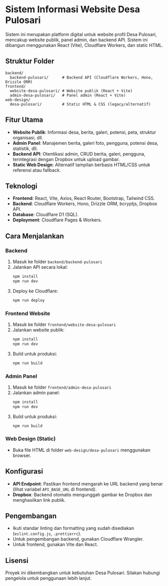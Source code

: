 # Sistem Informasi Website Desa Pulosari

Sistem ini merupakan platform digital untuk website profil Desa Pulosari, mencakup website publik, panel admin, dan backend API. Sistem ini dibangun menggunakan React (Vite), Cloudflare Workers, dan static HTML.

## Struktur Folder

```
backend/
  backend-pulosari/      # Backend API (Cloudflare Workers, Hono, Drizzle ORM)
frontend/
  website-desa-pulosari/ # Website publik (React + Vite)
  admin-desa-pulosari/   # Panel admin (React + Vite)
web-design/
  desa-pulosari/         # Static HTML & CSS (legacy/alternatif)
```

## Fitur Utama

- **Website Publik**: Informasi desa, berita, galeri, potensi, peta, struktur organisasi, dll.
- **Admin Panel**: Manajemen berita, galeri foto, pengguna, potensi desa, statistik, dll.
- **Backend API**: Otentikasi admin, CRUD berita, galeri, pengguna, terintegrasi dengan Dropbox untuk upload gambar.
- **Static Web Design**: Alternatif tampilan berbasis HTML/CSS untuk referensi atau fallback.

## Teknologi

- **Frontend**: React, Vite, Axios, React Router, Bootstrap, Tailwind CSS.
- **Backend**: Cloudflare Workers, Hono, Drizzle ORM, bcryptjs, Dropbox API.
- **Database**: Cloudflare D1 (SQL).
- **Deployment**: Cloudflare Pages & Workers.

## Cara Menjalankan

### Backend

1. Masuk ke folder `backend/backend-pulosari`
2. Jalankan API secara lokal:
   ```sh
   npm install
   npm run dev
   ```
3. Deploy ke Cloudflare:
   ```sh
   npm run deploy
   ```

### Frontend Website

1. Masuk ke folder `frontend/website-desa-pulosari`
2. Jalankan website publik:
   ```sh
   npm install
   npm run dev
   ```
3. Build untuk produksi:
   ```sh
   npm run build
   ```

### Admin Panel

1. Masuk ke folder `frontend/admin-desa-pulosari`
2. Jalankan admin panel:
   ```sh
   npm install
   npm run dev
   ```
3. Build untuk produksi:
   ```sh
   npm run build
   ```

### Web Design (Static)

- Buka file HTML di folder `web-design/desa-pulosari` menggunakan browser.

## Konfigurasi

- **API Endpoint**: Pastikan frontend mengarah ke URL backend yang benar (lihat variabel `API_BASE_URL` di frontend).
- **Dropbox**: Backend otomatis mengunggah gambar ke Dropbox dan menghasilkan link publik.

## Pengembangan

- Ikuti standar linting dan formatting yang sudah disediakan (`eslint.config.js`, `.prettierrc`).
- Untuk pengembangan backend, gunakan Cloudflare Wrangler.
- Untuk frontend, gunakan Vite dan React.

## Lisensi

Proyek ini dikembangkan untuk kebutuhan Desa Pulosari. Silakan hubungi pengelola untuk penggunaan lebih lanjut.
